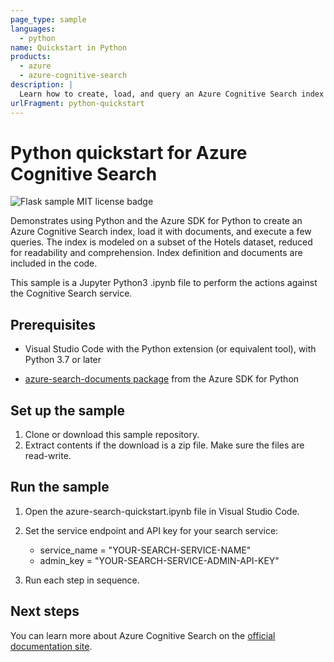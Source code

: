 ```yaml
---
page_type: sample
languages:
  - python
name: Quickstart in Python
products:
  - azure
  - azure-cognitive-search
description: |
  Learn how to create, load, and query an Azure Cognitive Search index using Python.
urlFragment: python-quickstart
---
```


# Python quickstart for Azure Cognitive Search

![Flask sample MIT license badge](https://img.shields.io/badge/license-MIT-green.svg)

Demonstrates using Python and the Azure SDK for Python to create an Azure Cognitive Search index, load it with documents, and execute a few queries. The index is modeled on a subset of the Hotels dataset, reduced for readability and comprehension. Index definition and documents are included in the code.

This sample is a Jupyter Python3 .ipynb file to perform the actions against the Cognitive Search service.

## Prerequisites

* Visual Studio Code with the Python extension (or equivalent tool), with Python 3.7 or later

* [azure-search-documents package](https://pypi.org/project/azure-search-documents/) from the Azure SDK for Python

## Set up the sample

1. Clone or download this sample repository.
2. Extract contents if the download is a zip file. Make sure the files are read-write.

## Run the sample

1. Open the azure-search-quickstart.ipynb file in Visual Studio Code.

1. Set the service endpoint and API key for your search service:

   * service_name = "YOUR-SEARCH-SERVICE-NAME"
   * admin_key = "YOUR-SEARCH-SERVICE-ADMIN-API-KEY"

1. Run each step in sequence.

## Next steps

You can learn more about Azure Cognitive Search on the [official documentation site](https://docs.microsoft.com/azure/search).
